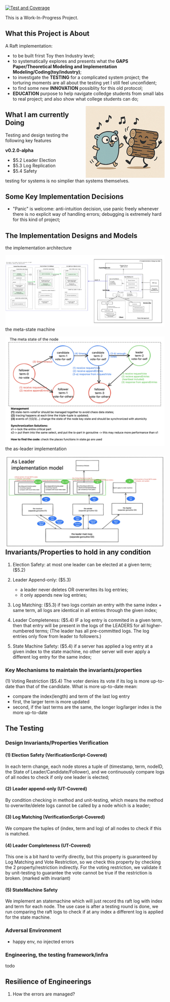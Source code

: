 [![Test and Coverage](https://github.com/maki3cat/mkraft/actions/workflows/test-coverage.yml/badge.svg?branch=main)](https://github.com/maki3cat/mkraft/actions/workflows/test-coverage.yml)

This is a Work-In-Progress Project.

## What this Project is About

A Raft implementation:
- to be built frirst Toy then Industry level;
- to systematically explores and presents what the **GAPS Paper/Theoretical Modeling and Implementation Modeling/Coding(toy/industry)**;
- to investigate the **TESTING** for a complicated system project; the torturing moments are all about the testing yet I still feel unconfident;
- to find some new **INNOVATION** possiblity for this old protocol;
- **EDUCATION** purpose to help navigate colledge students from small labs to real project; and also show what college students can do;

<img src="img/logo.jpg" alt="My Image" align="right" width="250">

## What I am currently Doing

Testing and design testing the following key features

<b> v0.2.0-alpha </b>
- $5.2 Leader Election
- $5.3 Log Replication
- $5.4 Safety

testing for systems is no simplier than systems themselves.

## Some Key Implementation Decisions
- "Panic" is welcome: anti-intuition decision, use panic freely whenever there is no explicit way of handling errors; debugging is extremely hard for this kind of project;

## The Implementation Designs and Models

the implementation architecture

<a href="img/impl_design_v1.jpg">
  <img src="img/impl_design_v1.jpg" alt="design-v1" align="right">
</a>

the meta-state machine

<a href="img/impl_design_state_v2.jpg">
  <img src="img/impl_design_state_v2.jpg" alt="design-v1" align="right">
</a>

the as-leader implementation

<a href="img/impl_design_asleader.jpg">
  <img src="img/impl_design_asleader.jpg" alt="design-v1" align="right">
</a>

## Invariants/Properties to hold in any condition

1. Election Safety:
at most one leader can be elected at a given term; ($5.2)

2. Leader Append-only: ($5.3)
    - a leader never deletes OR overwrites its log entries;
    - it only appends new log entries;

3. Log Matching: ($5.3)
if two logs contain an entry with the same index + same term, 
all logs are identical in all entries through the given index;

4. Leader Completeness: ($5.4)
IF a log entry is commited in a given term,
then that entry will be present in the logs of the LEADERS for all higher-numbered terms;
(The leader has all pre-committed logs. The log entries only flow from leader to followers.)

5. State Machine Safety: ($5.4)
if a server has applied a log entry at a given index to the state machine, 
no other server will ever apply a different log entry for the same index; 


### Key Mechanisms to maintain the invariants/properties

(1) Voting Restriction ($5.4)
The voter denies its vote if its log is more up-to-date than that of the candidate.
What is more up-to-date mean:
- compare the index(length) and term of the last log entry
- first, the larger term is more updated
- second, if the last terms are the same, the longer log/larger index is the more up-to-date


## The Testing 

### Design Invariants/Properties Verification

#### (1) Election Safety (VerificationScript-Covered)
In each term change, each node stores a tuple of (timestamp, term, nodeID, the State of Leader/Candidate/Follower),
and we continuously compare logs of all nodes to check if only one leader is elected;

#### (2) Leader append-only (UT-Covered)
By condition checking in method and unit-testing, which means the method to overwrite/delete logs cannot be called
by a node which is a leader;

#### (3) Log Matching (VerificationScript-Covered)
We compare the tuples of (index, term and log) of all nodes to check if this is matched.

#### (4) Leader Completeness (UT-Covered)
This one is a bit hard to verify directly, but this property is guaranteed by Log Matching and Vote Restriction,
so we check this property by checking the 2 property/restriction indirectly.
For the voting restriction, we validate it by unit-testing to guarantee the vote cannot be true if the restriction is broken.
(marked with invariant)

#### (5) StateMachine Safety
We implement an statemachine which will just record ths raft log with index and term for each node.
The use case is after a testing round is done, we run comparing
the raft logs to check if at any index a different log is applied for the state machine.

### Adversal Environment
- happy env, no injected errors

### Engineering, the testing framework/infra
todo


## Resilience of Engineerings 

1) How the errors are managed?
